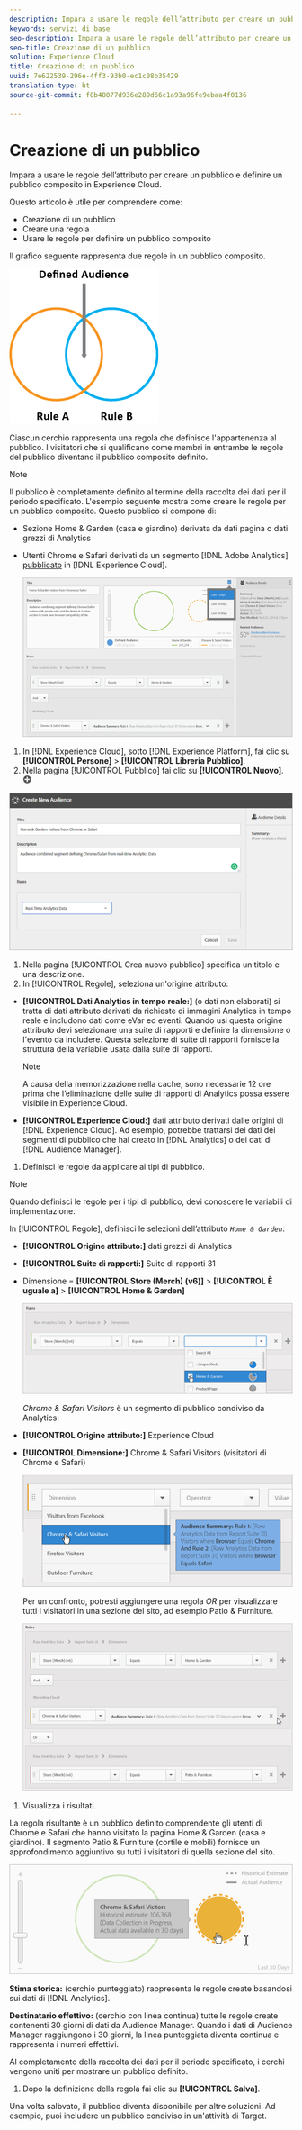 ```yaml
---
description: Impara a usare le regole dell’attributo per creare un pubblico e definire un pubblico composito in Experience Cloud.
keywords: servizi di base
seo-description: Impara a usare le regole dell’attributo per creare un pubblico e definire un pubblico composito in Experience Cloud.
seo-title: Creazione di un pubblico
solution: Experience Cloud
title: Creazione di un pubblico
uuid: 7e622539-296e-4ff3-93b0-ec1c08b35429
translation-type: ht
source-git-commit: f8b48077d936e289d66c1a93a96fe9ebaa4f0136

---
```



# Creazione di un pubblico

Impara a usare le regole dell’attributo per creare un pubblico e definire un pubblico composito in Experience Cloud.

Questo articolo è utile per comprendere come:

* Creazione di un pubblico
* Creare una regola
* Usare le regole per definire un pubblico composito


Il grafico seguente rappresenta due regole in un pubblico composito.

![](assets/audience_sharing.png)

Ciascun cerchio rappresenta una regola che definisce l'appartenenza al pubblico. I visitatori che si qualificano come membri in entrambe le regole del pubblico diventano il pubblico composito definito.

>[!NOTE]
>
>Il pubblico è completamente definito al termine della raccolta dei dati per il periodo specificato.
L'esempio seguente mostra come creare le regole per un pubblico composito. Questo pubblico si compone di:

* Sezione Home &amp; Garden (casa e giardino) derivata da dati pagina o dati grezzi di Analytics
* Utenti Chrome e Safari derivati da un segmento [!DNL Adobe Analytics] [pubblicato](../audience-library/audience-library.md#task_32FEEFE0B32E4E388CD4D892D727282A) in [!DNL Experience Cloud].


   ![](assets/audience_create.png)

1. In [!DNL Experience Cloud], sotto [!DNL Experience Platform], fai clic su **[!UICONTROL Persone]** &gt; **[!UICONTROL Libreria Pubblico]**.
1. Nella pagina [!UICONTROL Pubblico] fai clic su **[!UICONTROL Nuovo]**. ![](assets/add_icon_small.png)

![Risultato passaggio](assets/audience_create_new.png)

1. Nella pagina [!UICONTROL Crea nuovo pubblico] specifica un titolo e una descrizione.
1. In [!UICONTROL Regole], seleziona un'origine attributo:

* **[!UICONTROL Dati Analytics in tempo reale:]** (o dati non elaborati) si tratta di dati attributo derivati da richieste di immagini Analytics in tempo reale e includono dati come eVar ed eventi. Quando usi questa origine attributo devi selezionare una suite di rapporti e definire la dimensione o l'evento da includere. Questa selezione di suite di rapporti fornisce la struttura della variabile usata dalla suite di rapporti.

   >[!NOTE]
   >
   >A causa della memorizzazione nella cache, sono necessarie 12 ore prima che l’eliminazione delle suite di rapporti di Analytics possa essere visibile in Experience Cloud.

* **[!UICONTROL Experience Cloud:]** dati attributo derivati dalle origini di [!DNL Experience Cloud]. Ad esempio, potrebbe trattarsi dei dati dei segmenti di pubblico che hai creato in [!DNL Analytics] o dei dati di [!DNL Audience Manager].

1. Definisci le regole da applicare ai tipi di pubblico.

>[!NOTE]
>
>Quando definisci le regole per i tipi di pubblico, devi conoscere le variabili di implementazione.

In [!UICONTROL Regole], definisci le selezioni dell’attributo *`Home & Garden`*:

* **[!UICONTROL Origine attributo:]** dati grezzi di Analytics
* **[!UICONTROL Suite di rapporti:]** Suite di rapporti 31
* Dimensione = **[!UICONTROL Store (Merch) (v6)]** &gt; **[!UICONTROL È uguale a]** &gt; **[!UICONTROL Home &amp; Garden]**

   ![](assets/home_garden.png)

   *Chrome &amp; Safari Visitors* è un segmento di pubblico condiviso da Analytics:

* **[!UICONTROL Origine attributo:]** Experience Cloud
* **[!UICONTROL Dimensione:]** Chrome &amp; Safari Visitors (visitatori di Chrome e Safari)

   ![](assets/chrome_safari.png)

   Per un confronto, potresti aggiungere una regola *OR* per visualizzare tutti i visitatori in una sezione del sito, ad esempio Patio &amp; Furniture.

   ![](assets/audiences_rule_patio.png)

1. Visualizza i risultati.

La regola risultante è un pubblico definito comprendente gli utenti di Chrome e Safari che hanno visitato la pagina Home &amp; Garden (casa e giardino). Il segmento Patio &amp; Furniture (cortile e mobili) fornisce un approfondimento aggiuntivo su tutti i visitatori di quella sezione del sito.

![](assets/defined_audience.png)

**Stima storica:** (cerchio punteggiato) rappresenta le regole create basandosi sui dati di [!DNL Analytics].

**Destinatario effettivo:** (cerchio con linea continua) tutte le regole create contenenti 30 giorni di dati da Audience Manager. Quando i dati di Audience Manager raggiungono i 30 giorni, la linea punteggiata diventa continua e rappresenta i numeri effettivi.

Al completamento della raccolta dei dati per il periodo specificato, i cerchi vengono uniti per mostrare un pubblico definito.

1. Dopo la definizione della regola fai clic su **[!UICONTROL Salva]**.

Una volta salbvato, il pubblico diventa disponibile per altre soluzioni. Ad esempio, puoi includere un pubblico condiviso in un'attività di Target.

